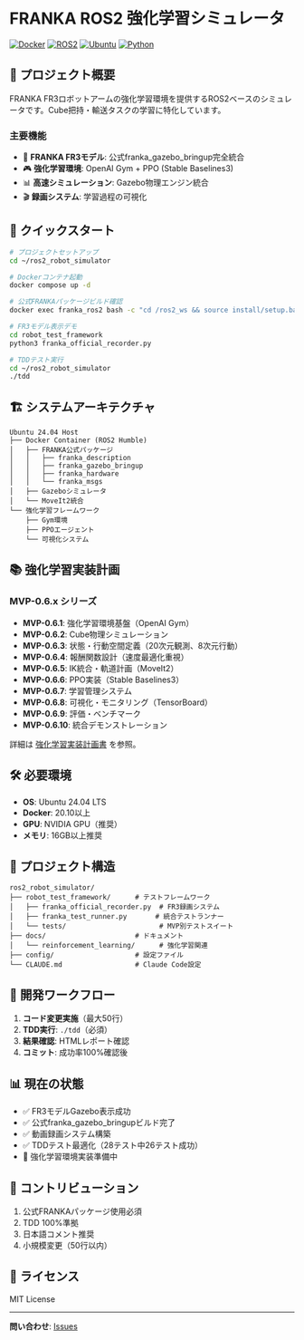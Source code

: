 # FRANKA ROS2 強化学習シミュレータ

[![Docker](https://img.shields.io/badge/Docker-Container-blue.svg)](https://www.docker.com/)
[![ROS2](https://img.shields.io/badge/ROS2-Humble-blue.svg)](https://docs.ros.org/en/humble/)
[![Ubuntu](https://img.shields.io/badge/Ubuntu-24.04-orange.svg)](https://ubuntu.com/)
[![Python](https://img.shields.io/badge/Python-3.10-green.svg)](https://www.python.org/)

## 🎯 プロジェクト概要

FRANKA FR3ロボットアームの強化学習環境を提供するROS2ベースのシミュレータです。Cube把持・輸送タスクの学習に特化しています。

### 主要機能
- 🤖 **FRANKA FR3モデル**: 公式franka_gazebo_bringup完全統合
- 🎮 **強化学習環境**: OpenAI Gym + PPO (Stable Baselines3)
- 📊 **高速シミュレーション**: Gazebo物理エンジン統合
- 🎬 **録画システム**: 学習過程の可視化

## 🚀 クイックスタート

```bash
# プロジェクトセットアップ
cd ~/ros2_robot_simulator

# Dockerコンテナ起動
docker compose up -d

# 公式FRANKAパッケージビルド確認
docker exec franka_ros2 bash -c "cd /ros2_ws && source install/setup.bash && ros2 pkg list | grep franka"

# FR3モデル表示デモ
cd robot_test_framework
python3 franka_official_recorder.py

# TDDテスト実行
cd ~/ros2_robot_simulator
./tdd
```

## 🏗️ システムアーキテクチャ

```
Ubuntu 24.04 Host
├── Docker Container (ROS2 Humble)
│   ├── FRANKA公式パッケージ
│   │   ├── franka_description
│   │   ├── franka_gazebo_bringup
│   │   ├── franka_hardware
│   │   └── franka_msgs
│   ├── Gazeboシミュレータ
│   └── MoveIt2統合
└── 強化学習フレームワーク
    ├── Gym環境
    ├── PPOエージェント
    └── 可視化システム
```

## 📚 強化学習実装計画

### MVP-0.6.x シリーズ
- **MVP-0.6.1**: 強化学習環境基盤（OpenAI Gym）
- **MVP-0.6.2**: Cube物理シミュレーション
- **MVP-0.6.3**: 状態・行動空間定義（20次元観測、8次元行動）
- **MVP-0.6.4**: 報酬関数設計（速度最適化重視）
- **MVP-0.6.5**: IK統合・軌道計画（MoveIt2）
- **MVP-0.6.6**: PPO実装（Stable Baselines3）
- **MVP-0.6.7**: 学習管理システム
- **MVP-0.6.8**: 可視化・モニタリング（TensorBoard）
- **MVP-0.6.9**: 評価・ベンチマーク
- **MVP-0.6.10**: 統合デモンストレーション

詳細は [強化学習実装計画書](docs/reinforcement_learning/RL_IMPLEMENTATION_PLAN.md) を参照。

## 🛠️ 必要環境

- **OS**: Ubuntu 24.04 LTS
- **Docker**: 20.10以上
- **GPU**: NVIDIA GPU（推奨）
- **メモリ**: 16GB以上推奨

## 📂 プロジェクト構造

```
ros2_robot_simulator/
├── robot_test_framework/      # テストフレームワーク
│   ├── franka_official_recorder.py  # FR3録画システム
│   ├── franka_test_runner.py       # 統合テストランナー
│   └── tests/                       # MVP別テストスイート
├── docs/                      # ドキュメント
│   └── reinforcement_learning/      # 強化学習関連
├── config/                    # 設定ファイル
└── CLAUDE.md                  # Claude Code設定
```

## 🔄 開発ワークフロー

1. **コード変更実施**（最大50行）
2. **TDD実行**: `./tdd`（必須）
3. **結果確認**: HTMLレポート確認
4. **コミット**: 成功率100%確認後

## 📊 現在の状態

- ✅ FR3モデルGazebo表示成功
- ✅ 公式franka_gazebo_bringupビルド完了  
- ✅ 動画録画システム構築
- ✅ TDDテスト最適化（28テスト中26テスト成功）
- 🚧 強化学習環境実装準備中

## 🤝 コントリビューション

1. 公式FRANKAパッケージ使用必須
2. TDD 100%準拠
3. 日本語コメント推奨
4. 小規模変更（50行以内）

## 📄 ライセンス

MIT License

---

**問い合わせ**: [Issues](https://github.com/your-repo/issues)